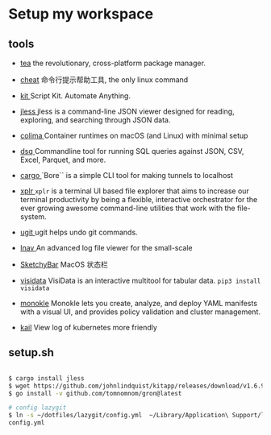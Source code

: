 # Setup my workspace

## tools 

- [tea](https://tea.xyz/)
  the revolutionary, cross-platform package manager.

- [cheat](https://github.com/cheat/cheat)
  命令行提示帮助工具, the only linux command

- [ kit ]( https://github.com/johnlindquist/kit )
  Script Kit. Automate Anything.

- [ jless ]( https://github.com/PaulJuliusMartinez/jless )
  jless is a command-line JSON viewer designed for reading, exploring, and searching through JSON data.

- [ colima ]( https://github.com/abiosoft/colima )
  Container runtimes on macOS (and Linux) with minimal setup

- [ dsq ]( https://github.com/multiprocessio/dsq )
  Commandline tool for running SQL queries against JSON, CSV, Excel, Parquet, and more.

- [ cargo ]( https://github.com/ekzhang/bore )
  `Bore`` is a simple CLI tool for making tunnels to localhost

- [ xplr ](https://github.com/sayanarijit/xplr)
  `xplr` is a terminal UI based file explorer that aims to increase our terminal productivity by being a flexible, interactive orchestrator for the ever growing awesome command-line utilities that work with the file-system.

- [ ugit ](https://github.com/Bhupesh-V/ugit)
  ugit helps undo git commands. 
  
- [ lnav ](https://lnav.org/)
An advanced log file viewer for the small-scale

- [SketchyBar](https://github.com/FelixKratz/SketchyBar)
MacOS 状态栏

- [visidata](https://www.visidata.org/)
VisiData is an interactive multitool for tabular data. `pip3 install visidata`

- [monokle](https://monokle.io/)
Monokle lets you create, analyze, and deploy YAML manifests with a visual UI, and provides policy validation and cluster management.

- [kail](github.com/boz/kail)
View log of kubernetes more friendly

## setup.sh

```bash

$ cargo install jless
$ wget https://github.com/johnlindquist/kitapp/releases/download/v1.6.9/Kit-1.6.9-arm64.dmg
$ go install -v github.com/tomnomnom/gron@latest

# config lazygit
$ ln -s ~/dotfiles/lazygit/config.yml  ~/Library/Application\ Support/lazygit/
config.yml

```
